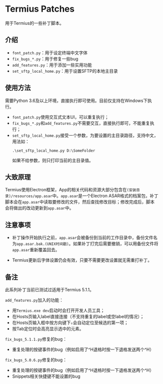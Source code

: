 # Termius Patches

用于Termius的一些补丁脚本。

## 介绍

* `font_patch.py`：用于设定终端中文字体
* `fix_bugs_*.py`：用于修复一些bug
* `add_features.py`：用于添加一些实用功能
* `set_sftp_local_home.py`：用于设置SFTP的本地主目录

## 使用方法
需要Python 3.6及以上环境，直接执行即可使用。目前仅支持在Windows下执行。

* `font_patch.py`使用交互式文本UI，可以重复执行；
* `fix_bugs_*.py`和`add_features.py`不需要交互，直接执行即可，不能重复执行；
* `set_sftp_local_home.py`接受一个参数，为要设置的主目录路径，支持中文，用法如：
  ```
  .\set_sftp_local_home.py D:\SomeFolder
  ```
  如果不给参数，则只打印当前的主目录值。

## 大致原理
Termius使用Electron框架，App的相关代码和资源大部分包含在`(安装目录)/resources/app.asar`中。`app.asar`是一个Electron ASAR格式的档案包，补丁脚本会在`app.asar`中读取要修改的文件，然后查找修改目标；修改完成后，脚本会将做出的改动更新到`app.asar`中。

## 注意事项
* 补丁操作开始执行之前，`app.asar`会被备份到当前的工作目录中，备份文件名为`app.asar.bak.(UNIX时间戳)`。如果补丁打完后需要撤销，可以用备份文件将`app.asar`重新覆盖回去。

* Termius更新后字体设置仍会有效，只要不需要更改设置就无需重打补丁。

## 备注

此系列补丁当前已测试过适用于Termius 5.1.1。

`add_features.py`加入的功能：

* 用`Termius.exe dev`启动时会打开开发人员工具；
* 在Hosts页输入label直接连接（不支持重复的label或空label的情况）；
* 在Hosts页输入框中按方向键下`↓`会自动定位至候选的第一项；
* 按Tab定位时会高亮显示选中的元素。

`fix_bugs_5.1.1.py`修复的bug：

* 重复处理的按键事件的bug（例如启用了^H退格时按一下退格发送两个^H）

`fix_bugs_5.0.6.py`修复的bug：

* 重复处理的按键事件的bug（例如启用了^H退格时按一下退格发送两个^H）
* Snippets相关快捷键不能设置的bug